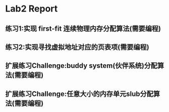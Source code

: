# Lab2 Report

## 练习1:实现	first-fit	连续物理内存分配算法(需要编程)

## 练习2:实现寻找虚拟地址对应的页表项(需要编程)

## 扩展练习Challenge:buddy	system(伙伴系统)分配算法(需要编程)

## 扩展练习Challenge:任意大小的内存单元slub分配算法(需要编程)